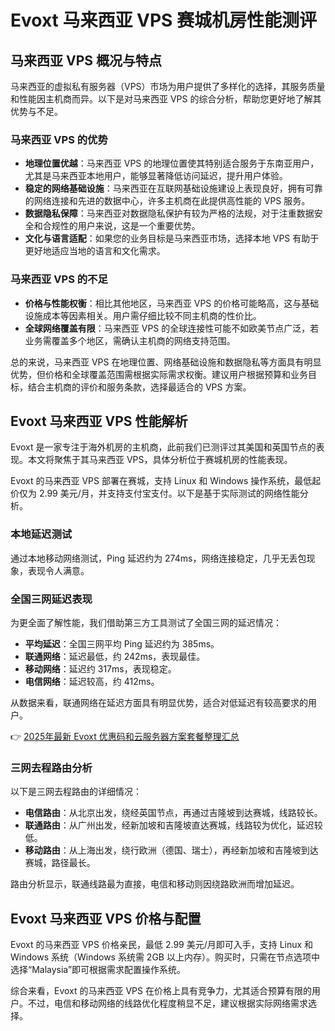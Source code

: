 # Evoxt 马来西亚 VPS 赛城机房性能测评

## 马来西亚 VPS 概况与特点

马来西亚的虚拟私有服务器（VPS）市场为用户提供了多样化的选择，其服务质量和性能因主机商而异。以下是对马来西亚 VPS 的综合分析，帮助您更好地了解其优势与不足。

### 马来西亚 VPS 的优势

- **地理位置优越**：马来西亚 VPS 的地理位置使其特别适合服务于东南亚用户，尤其是马来西亚本地用户，能够显著降低访问延迟，提升用户体验。
- **稳定的网络基础设施**：马来西亚在互联网基础设施建设上表现良好，拥有可靠的网络连接和先进的数据中心，许多主机商在此提供高性能的 VPS 服务。
- **数据隐私保障**：马来西亚对数据隐私保护有较为严格的法规，对于注重数据安全和合规性的用户来说，这是一个重要优势。
- **文化与语言适配**：如果您的业务目标是马来西亚市场，选择本地 VPS 有助于更好地适应当地的语言和文化需求。

### 马来西亚 VPS 的不足

- **价格与性能权衡**：相比其他地区，马来西亚 VPS 的价格可能略高，这与基础设施成本等因素相关。用户需仔细比较不同主机商的性价比。
- **全球网络覆盖有限**：马来西亚 VPS 的全球连接性可能不如欧美节点广泛，若业务需覆盖多个地区，需确认主机商的网络支持范围。

总的来说，马来西亚 VPS 在地理位置、网络基础设施和数据隐私等方面具有明显优势，但价格和全球覆盖范围需根据实际需求权衡。建议用户根据预算和业务目标，结合主机商的评价和服务条款，选择最适合的 VPS 方案。

## Evoxt 马来西亚 VPS 性能解析

Evoxt 是一家专注于海外机房的主机商，此前我们已测评过其美国和英国节点的表现。本文将聚焦于其马来西亚 VPS，具体分析位于赛城机房的性能表现。

Evoxt 的马来西亚 VPS 部署在赛城，支持 Linux 和 Windows 操作系统，最低起价仅为 2.99 美元/月，并支持支付宝支付。以下是基于实际测试的网络性能分析。

### 本地延迟测试

通过本地移动网络测试，Ping 延迟约为 274ms，网络连接稳定，几乎无丢包现象，表现令人满意。

### 全国三网延迟表现

为更全面了解性能，我们借助第三方工具测试了全国三网的延迟情况：

- **平均延迟**：全国三网平均 Ping 延迟约为 385ms。
- **联通网络**：延迟最低，约 242ms，表现最佳。
- **移动网络**：延迟约 317ms，表现稳定。
- **电信网络**：延迟较高，约 412ms。

从数据来看，联通网络在延迟方面具有明显优势，适合对低延迟有较高要求的用户。

👉 [2025年最新 Evoxt 优惠码和云服务器方案套餐整理汇总](https://bit.ly/evoxt)

### 三网去程路由分析

以下是三网去程路由的详细情况：

- **电信路由**：从北京出发，绕经英国节点，再通过吉隆坡到达赛城，线路较长。
- **联通路由**：从广州出发，经新加坡和吉隆坡直达赛城，线路较为优化，延迟较低。
- **移动路由**：从上海出发，绕行欧洲（德国、瑞士），再经新加坡和吉隆坡到达赛城，路径最长。

路由分析显示，联通线路最为直接，电信和移动则因绕路欧洲而增加延迟。

## Evoxt 马来西亚 VPS 价格与配置

Evoxt 的马来西亚 VPS 价格亲民，最低 2.99 美元/月即可入手，支持 Linux 和 Windows 系统（Windows 系统需 2GB 以上内存）。购买时，只需在节点选项中选择“Malaysia”即可根据需求配置操作系统。

综合来看，Evoxt 的马来西亚 VPS 在价格上具有竞争力，尤其适合预算有限的用户。不过，电信和移动网络的线路优化程度稍显不足，建议根据实际网络需求选择。